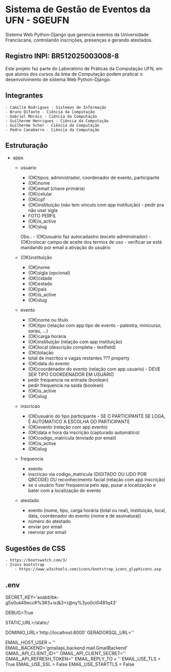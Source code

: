 # Sistema de Gestão de Eventos da UFN - SGEUFN

Sistema Web Python-Django que gerencia eventos da Universidade Franciscana, controlando inscrições, presenças e gerando atestados.

## Registro INPI: BR512025003008-8

Este projeto faz parte do Laboratório de Práticas da Computação UFN, em que alunos dos cursos da área de Computação podem praticar o desenvolvimento de sistema Web Python-Django.

## Integrantes
    - Camille Rodrigues - Sistemas de Informação
    - Bruno Difante - Ciência da Computação
    - Gabriel Morais - Ciência da Computação
    - Guilherme Henriques - Ciência da Computação
    - Guilherme Scher - Ciência da Computação
    - Pedro Canabarro - Ciência da Computação

## Estruturação

- apps
    - usuario
        - (OK)tipos: administrador, coordenador de evento, participante
        - (OK)nome
        - (OK)email (chave primária)
        - (OK)celular
        - (OK)cpf
        - (OK)instituição (não tem vinculo com app instituição) - pedir pra não usar sigla
        - FOTO PERFIL
        - (OK)is_active
        - (OK)slug

        Obs.:
            - (OK)usuário faz autocadastro (exceto administrador)
                - (OK)colocar campo de aceite dos termos de uso
                - verificar se está mandando por email a ativação do usuário
    
    - (OK)instituição
        - (OK)nome
        - (OK)sigla (opcional)
        - (OK)cidade
        - (OK)estado
        - (OK)país
        - (OK)is_active
        - (OK)slug

    - evento 
        - (OK)nome ou título
        - (OK)tipo (relação com app tipo de evento - palestra, minicurso, sarau, ...)
        - (OK)carga horária
        - (OK)instituição (relação com app instituição)
        - (OK)local (descrição completa - textfield)
        - (OK)lotação
        - total de inscritos e vagas restantes ??? property
        - (OK)data do evento
        - (OK)coordenador do evento (relação com app usuario) - DEVE SER TIPO COORDENADOR EM USUÁRIO
        - pedir frequencia na entrada (boolean)
        - pedir frequencia na saida (boolean)
        - (OK)is_active
        - (OK)slug
        
    - inscricao
        - (OK)usuário do tipo participante - SE O PARTICIPANTE SE LOGA, É AUTOMATICO A ESCOLHA DO PARTICIPANTE
        - (OK)evento (relação com app evento)
        - (OK)data e hora da inscrição (capturado automático)
        - (OK)codigo_matricula (enviado por email)
        - (OK)is_active
        - (OK)slug

    - frequencia
        - evento
        - inscricao via codigo_matricula (DIGITADO OU LIDO POR QRCODE) OU reconhecimento facial (relação com app inscrição)
        - se o usuário fizer frequencia pelo app, puxar a localização e bater com a localização do evento
        

    - atestado
        - evento (nome, tipo, carga horária (total ou real), instituição, local, data, coordenador do evento (nome e de assinatura))
        - número do atestado
        - enviar por email
        - reenviar por email
        

## Sugestões de CSS
    - https://bootswatch.com/3/
    - Icons bootstrap 
        - https://www.w3schools.com/icons/bootstrap_icons_glyphicons.asp

## .env

SECRET_KEY='aoabb!bk-g5s0uk49ecc#%3#3+is(&3+)@ny%3yo0ct0481q43'

DEBUG=True

STATIC_URL=/static/

DOMINIO_URL='http://localhost:8000'
GERADORSQL_URL=''

EMAIL_HOST_USER = ''
EMAIL_BACKEND='gmailapi_backend.mail.GmailBackend'
GMAIL_API_CLIENT_ID=''
GMAIL_API_CLIENT_SECRET=''
GMAIL_API_REFRESH_TOKEN=''
EMAIL_REPLY_TO = ''
EMAIL_USE_TLS = True
EMAIL_USE_SSL = False
EMAIL_USE_STARTTLS = False
